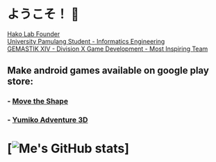 # ようこそ！ 👋
[Hako Lab Founder](https://hako-lab-dev.blogspot.com)<br>
[University Pamulang Student - Informatics Engineering](https://informatika.unpam.ac.id)<br>
[GEMASTIK XIV - Division X Game Development - Most Inspiring Team](https://informatika.unpam.ac.id/berita/detail/universitas-pamulang-meraih-most-inspiring-team-pada-gemastik-xiv)<br>

## Make android games available on google play store:
### - [Move the Shape](https://play.google.com/store/apps/details?id=com.HakoLab.MovetheShape)
### - [Yumiko Adventure 3D](https://play.google.com/store/apps/details?id=com.HakoLab.YumikoAdventure3D)

# [![Me's GitHub stats](https://github-readme-stats.vercel.app/api?username=hako-975&theme=github_dark)]

<!--
**hako-975/hako-975** is a ✨ _special_ ✨ repository because its `README.md` (this file) appears on your GitHub profile.

Here are some ideas to get you started:

- 🔭 I’m currently working on ...
- 🌱 I’m currently learning ...
- 👯 I’m looking to collaborate on ...
- 🤔 I’m looking for help with ...
- 💬 Ask me about ...
- 📫 How to reach me: ...
- 😄 Pronouns: ...
- ⚡ Fun fact: ...
-->

